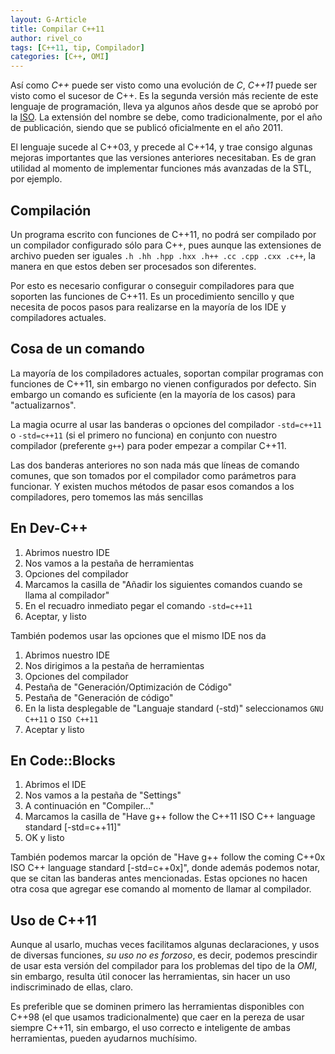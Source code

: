 ```yaml
---
layout: G-Article
title: Compilar C++11
author: rivel_co
tags: [C++11, tip, Compilador]
categories: [C++, OMI]
---
```


Así como *C++* puede ser visto como una evolución de *C*, *C++11* puede ser visto como el sucesor de C++. Es la segunda versión más reciente de este lenguaje de programación, lleva ya algunos años desde que se aprobó por la [ISO](http://www.iso.org/ "Sitio oficial"). La extensión del nombre se debe, como tradicionalmente, por el año de publicación, siendo que se publicó oficialmente en el año 2011.

El lenguaje sucede al C++03, y precede al C++14, y trae consigo algunas mejoras importantes que las versiones anteriores necesitaban. Es de gran utilidad al momento de implementar funciones más avanzadas de la STL, por ejemplo.

## Compilación

Un programa escrito con funciones de C++11, no podrá ser compilado por un compilador configurado sólo para C++, pues aunque las extensiones de archivo pueden ser iguales `.h .hh .hpp .hxx .h++ .cc .cpp .cxx .c++`, la manera en que estos deben ser procesados son diferentes.
 
Por esto es necesario configurar o conseguir compiladores para que soporten las funciones de C++11. Es un procedimiento sencillo y que necesita de pocos pasos para realizarse en la mayoría de los IDE y compiladores actuales.

## Cosa de un comando

La mayoría de los compiladores actuales, soportan compilar programas con funciones de C++11, sin embargo no vienen configurados por defecto. Sin embargo un comando es suficiente (en la mayoría de los casos) para "actualizarnos".

La magia ocurre al usar las banderas o opciones del compilador `-std=c++11` o `-std=c++11` (si el primero no funciona) en conjunto con nuestro compilador (preferente `g++`) para poder empezar a compilar C++11. 

Las dos banderas anteriores no son nada más que líneas de comando comunes, que son tomados por el compilador como parámetros para funcionar. Y existen muchos métodos de pasar esos comandos a los compiladores, pero tomemos las más sencillas

## En Dev-C++

1. Abrimos nuestro IDE
2. Nos vamos a la pestaña de herramientas
3. Opciones del compilador
4. Marcamos la casilla de "Añadir los siguientes comandos cuando se llama al compilador"
5. En el recuadro inmediato pegar el comando `-std=c++11`
6. Aceptar, y listo

También podemos usar las opciones que el mismo IDE nos da

1. Abrimos nuestro IDE
2. Nos dirigimos a la pestaña de herramientas
3. Opciones del compilador
4. Pestaña de "Generación/Optimización de Código"
5. Pestaña de "Generación de código"
6. En la lista desplegable de "Languaje standard (-std)" seleccionamos `GNU C++11` o `ISO C++11`
7. Aceptar y listo

## En Code::Blocks

1. Abrimos el IDE
2. Nos vamos a la pestaña de "Settings"
3. A continuación en "Compiler..."
4. Marcamos la casilla de "Have g++ follow the C++11 ISO C++ language standard [-std=c++11]"
5. OK y listo

También podemos marcar la opción de "Have g++ follow the coming C++0x ISO C++ language standard [-std=c++0x]", donde además podemos notar, que se citan las banderas antes mencionadas. Estas opciones no hacen otra cosa que agregar ese comando al momento de llamar al compilador.

## Uso de C++11

Aunque al usarlo, muchas veces facilitamos algunas declaraciones, y usos de diversas funciones, *su uso no es forzoso*, es decir, podemos prescindir de usar esta versión del compilador para los problemas del tipo de la *OMI*, sin embargo, resulta útil conocer las herramientas, sin hacer un uso indiscriminado de ellas, claro. 

Es preferible que se dominen primero las herramientas disponibles con C++98 (el que usamos tradicionalmente) que caer en la pereza de usar siempre C++11, sin embargo, el uso correcto e inteligente de ambas herramientas, pueden ayudarnos muchísimo.